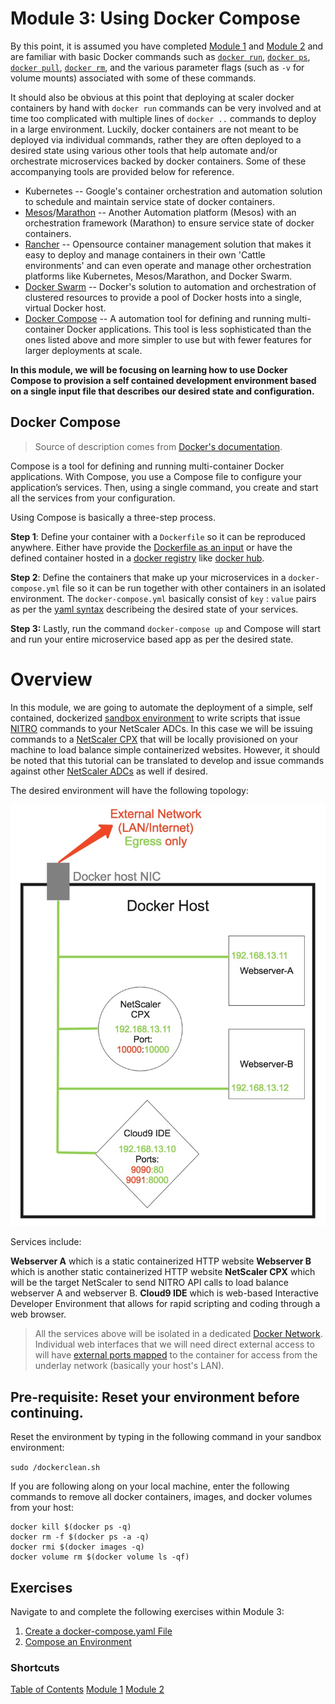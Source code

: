 # Module 3: Using Docker Compose

By this point, it is assumed you have completed [Module 1](../Module-1) and [Module 2](../Module-2) and are familiar with basic Docker commands such as [`docker run`](https://docs.docker.com/engine/reference/run/#volume-shared-filesystems), [`docker ps`](https://docs.docker.com/engine/reference/commandline/ps/), [`docker pull`](https://docs.docker.com/engine/reference/commandline/pull/), [`docker rm`](https://docs.docker.com/engine/reference/commandline/rm/), and the various parameter flags (such as `-v` for volume mounts) associated with some of these commands. 

It should also be obvious at this point that deploying at scaler docker containers by hand with `docker run` commands can be very involved and at time too complicated with multiple lines of `docker ..` commands to deploy in a large environment. Luckily, docker containers are not meant to be deployed via individual commands, rather they are often deployed to a desired state using various other tools that help automate and/or orchestrate microservices backed by docker containers. Some of these accompanying tools are provided below for reference. 

* Kubernetes -- Google's container orchestration and automation solution to schedule and maintain service state of docker containers. 
* [Mesos](https://mesosphere.com/why-mesos/?utm_source=adwords&utm_medium=g&utm_campaign=43843512431&utm_term=mesos&utm_content=196225818929&gclid=CjwKEAjwtJzLBRC7z43vr63nr3wSJABjJDgJ_9xn3RWHnkH_nDjxQs1X8U6YgQ0drZPoOTfLv9-4hhoCqN3w_wcB)/[Marathon](https://mesosphere.github.io/marathon/) -- Another Automation platform (Mesos) with an orchestration framework (Marathon) to ensure service state of docker containers. 
* [Rancher](http://rancher.com/) -- Opensource container management solution that makes it easy to deploy and manage containers in their own 'Cattle environments' and can even operate and manage other orchestration platforms like Kubernetes, Mesos/Marathon, and Docker Swarm. 
* [Docker Swarm](https://docs.docker.com/swarm/overview/) -- Docker's solution to automation and orchestration of clustered resources to provide a pool of Docker hosts into a single, virtual Docker host. 
* [Docker Compose](https://docs.docker.com/compose/) -- A automation tool for defining and running multi-container Docker applications. This tool is less sophisticated than the ones listed above and more simpler to use but with fewer features for larger deployments at scale.

**In this module, we will be focusing on learning how to use Docker Compose to provision a self contained development environment based on a single input file that describes our desired state and configuration.**

## Docker Compose 

>Source of description comes from [Docker's documentation](https://docs.docker.com/compose/overview/).

Compose is a tool for defining and running multi-container Docker applications. With Compose, you use a Compose file to configure your application’s services. Then, using a single command, you create and start all the services from your configuration.

Using Compose is basically a three-step process.

**Step 1**: Define your container with a `Dockerfile` so it can be reproduced anywhere. Either have provide the [Dockerfile as an input](https://docs.docker.com/compose/reference/build/) or have the defined container hosted in a [docker registry](https://docs.docker.com/registry/) like [docker hub](hub.docker.com/). 

**Step 2**: Define the containers that make up your microservices in a `docker-compose.yml` file so it can be run together with other containers in an isolated environment. The `docker-compose.yml` basically consist of `key` : `value` pairs as per the [yaml syntax](https://github.com/Animosity/CraftIRC/wiki/Complete-idiot's-introduction-to-yaml) describeing the desired state of your services. 

**Step 3:** Lastly, run the command `docker-compose up` and Compose will start and run your entire microservice based app as per the desired state.

# Overview 

In this module, we are going to automate the deployment of a simple, self contained, dockerized [sandbox environment](https://github.com/Citrix-TechSpecialist/nitro-ide) to write scripts that issue [NITRO](http://docs.citrix.com/ja-jp/netscaler/11/nitro-api.html) commands to your NetScaler ADCs. In this case we will be issuing commands to a [NetScaler CPX](microloadbalancer.com) that will be locally provisioned on your machine to load balance simple containerized websites. However, it should be noted that this tutorial can be translated to develop and issue commands against other [NetScaler ADCs](https://www.citrix.com/products/netscaler-adc/platforms.html) as well if desired. 

The desired environment will have the following topology: 

![Nitro Dev-box topology](./images/topology.jpg) 

Services include: 

**Webserver A** which is a static containerized HTTP website
**Webserver B** which is another static containerized HTTP website
**NetScaler CPX** which will be the target NetScaler to send NITRO API calls to load balance webserver A and webserver B.
**Cloud9 IDE** which is web-based Interactive Developer Environment that allows for rapid scripting and coding through a web browser.

  >All the services above will be isolated in a dedicated [Docker Network](https://docs.docker.com/engine/userguide/networking/). Individual web interfaces that we will need direct external access to will have [external ports mapped](https://docs.docker.com/compose/compose-file/compose-file-v2/#ports) to the container for access from the underlay network (basically your host's LAN).

## Pre-requisite: Reset your environment before continuing. 

Reset the environment by typing in the following command in your sandbox environment: 

`sudo /dockerclean.sh`

If you are following along on your local machine, enter the following commands to remove all docker containers, images, and docker volumes from your host: 

```
docker kill $(docker ps -q)
docker rm -f $(docker ps -a -q)
docker rmi $(docker images -q)
docker volume rm $(docker volume ls -qf)
```

## Exercises 

Navigate to and complete the following exercises within Module 3:

1. [Create a docker-compose.yaml File](./Exercise-1)
2. [Compose an Environment](./Exercise-2)

### Shortcuts

[Table of Contents](../)
[Module 1](../Module-1)
[Module 2](../Module-2)
